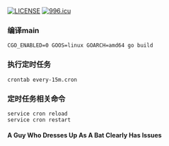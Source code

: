 [![LICENSE](https://img.shields.io/badge/license-NPL%20(The%20996%20Prohibited%20License)-blue.svg)](https://github.com/996icu/996.ICU/blob/master/LICENSE) <a href="https://996.icu"><img src="https://img.shields.io/badge/link-996.icu-red.svg" alt="996.icu"></a>


### 编译main
```
CGO_ENABLED=0 GOOS=linux GOARCH=amd64 go build
```

### 执行定时任务
```
crontab every-15m.cron
```
### 定时任务相关命令
```
service cron reload
service cron restart
```

#### A Guy Who Dresses Up As A Bat Clearly Has Issues
